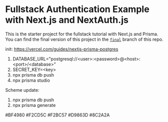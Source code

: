 # Fullstack Authentication Example with Next.js and NextAuth.js

This is the starter project for the fullstack tutorial with Next.js and Prisma. You can find the final version of this project in the [`final`](https://github.com/prisma/blogr-nextjs-prisma/tree/final) branch of this repo.

init: https://vercel.com/guides/nextjs-prisma-postgres

1. DATABASE_URL="postgresql://<user\>:<password\>@<host\>:<port\>/<database\>"
2. SECRET_KEY=<key\>
3. npx prisma db push
4. npx prisma studio


Scheme update:
1. npx prisma db push
2. npx prisma generate


#BF4980
#F2CD5C
#F2BC57
#D9863D
#8C2A2A